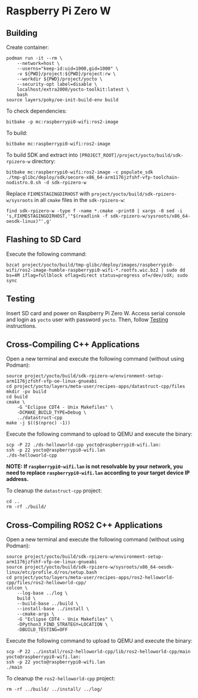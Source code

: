 # Raspberry Pi Zero W


## Building

Create container:
```
podman run -it --rm \
    --network=host \
    --userns="keep-id:uid=1000,gid=1000" \
    -v ${PWD}/project:${PWD}/project:rw \
    --workdir ${PWD}/project/yocto \
    --security-opt label=disable \
    localhost/extra2000/yocto-toolkit:latest \
    bash
source layers/poky/oe-init-build-env build
```

To check dependencies:
```
bitbake -p mc:raspberrypi0-wifi:ros2-image
```

To build:
```
bitbake mc:raspberrypi0-wifi:ros2-image
```

To build SDK and extract into `[PROJECT_ROOT]/project/yocto/build/sdk-rpizero-w` directory:
```
bitbake mc:raspberrypi0-wifi:ros2-image -c populate_sdk
./tmp-glibc/deploy/sdk/oecore-x86_64-arm1176jzfshf-vfp-toolchain-nodistro.0.sh -d sdk-rpizero-w
```

Replace `FIXMESTAGINGDIRHOST` with `project/yocto/build/sdk-rpizero-w/sysroots` in all `cmake` files in the `sdk-rpizero-w`:
```
find sdk-rpizero-w -type f -name *.cmake -print0 | xargs -0 sed -i 's,FIXMESTAGINGDIRHOST,'"$(readlink -f sdk-rpizero-w/sysroots/x86_64-oesdk-linux)"',g'
```


## Flashing to SD Card

Execute the following command:
```
bzcat project/yocto/build/tmp-glibc/deploy/images/raspberrypi0-wifi/ros2-image-humble-raspberrypi0-wifi-*.rootfs.wic.bz2 | sudo dd bs=4M iflag=fullblock oflag=direct status=progress of=/dev/sdX; sudo sync
```


## Testing

Insert SD card and power on Raspberry Pi Zero W. Access serial console and login as `yocto` user with password `yocto`. Then, follow [Testing](../common/testing.md) instructions.


## Cross-Compiling C++ Applications

Open a new terminal and execute the following command (without using Podman):
```
source project/yocto/build/sdk-rpizero-w/environment-setup-arm1176jzfshf-vfp-oe-linux-gnueabi
cd project/yocto/layers/meta-user/recipes-apps/datastruct-cpp/files
mkdir -pv build
cd build
cmake \
    -G "Eclipse CDT4 - Unix Makefiles" \
    -DCMAKE_BUILD_TYPE=Debug \
    ../datastruct-cpp
make -j $(($(nproc) -1))
```

Execute the following command to upload to QEMU and execute the binary:
```
scp -P 22 ./ds-helloworld-cpp yocto@raspberrypi0-wifi.lan:
ssh -p 22 yocto@raspberrypi0-wifi.lan
./ds-helloworld-cpp
```

**NOTE: If `raspberrypi0-wifi.lan` is not resolvable by your network, you need to replace `raspberrypi0-wifi.lan` according to your target device IP address.**

To cleanup the `datastruct-cpp` project:
```
cd ..
rm -rf ./build/
```


## Cross-Compiling ROS2 C++ Applications

Open a new terminal and execute the following command (without using Podman):
```
source project/yocto/build/sdk-rpizero-w/environment-setup-arm1176jzfshf-vfp-oe-linux-gnueabi
source project/yocto/build/sdk-rpizero-w/sysroots/x86_64-oesdk-linux/etc/profile.d/ros/setup.bash
cd project/yocto/layers/meta-user/recipes-apps/ros2-helloworld-cpp/files/ros2-helloworld-cpp/
colcon \
    --log-base ../log \
    build \
    --build-base ../build \
    --install-base ../install \
    --cmake-args \
    -G "Eclipse CDT4 - Unix Makefiles" \
    -DPython3_FIND_STRATEGY=LOCATION \
    -DBUILD_TESTING=OFF
```

Execute the following command to upload to QEMU and execute the binary:
```
scp -P 22 ../install/ros2-helloworld-cpp/lib/ros2-helloworld-cpp/main yocto@raspberrypi0-wifi.lan:
ssh -p 22 yocto@raspberrypi0-wifi.lan
./main
```

To cleanup the `ros2-helloworld-cpp` project:
```
rm -rf ../build/ ../install/ ../log/
```
